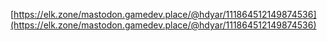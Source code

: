 [https://elk.zone/mastodon.gamedev.place/@hdyar/111864512149874536](https://elk.zone/mastodon.gamedev.place/@hdyar/111864512149874536)
